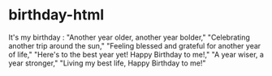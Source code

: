 # birthday-html
It's my birthday  : "Another year older, another year bolder," "Celebrating another trip around the sun," "Feeling blessed and grateful for another year of life," "Here's to the best year yet! Happy Birthday to me!," "A year wiser, a year stronger," "Living my best life, Happy Birthday to me!"

